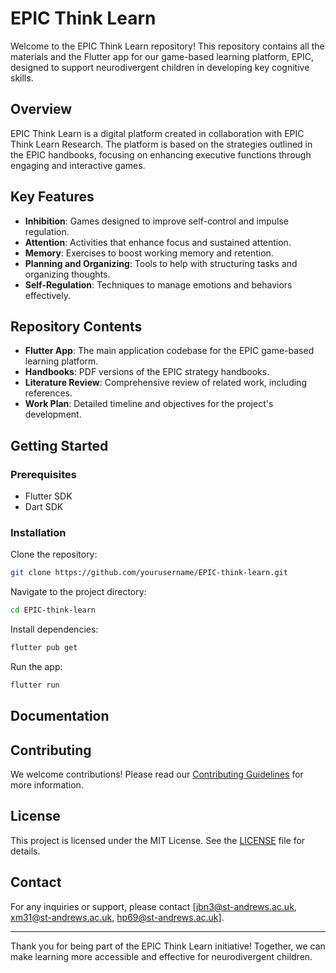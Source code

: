 # EPIC Think Learn

Welcome to the EPIC Think Learn repository! This repository contains all the materials and the Flutter app for our game-based learning platform, EPIC, designed to support neurodivergent children in developing key cognitive skills.

## Overview

EPIC Think Learn is a digital platform created in collaboration with EPIC Think Learn Research. The platform is based on the strategies outlined in the EPIC handbooks, focusing on enhancing executive functions through engaging and interactive games.

## Key Features

- **Inhibition**: Games designed to improve self-control and impulse regulation.
- **Attention**: Activities that enhance focus and sustained attention.
- **Memory**: Exercises to boost working memory and retention.
- **Planning and Organizing**: Tools to help with structuring tasks and organizing thoughts.
- **Self-Regulation**: Techniques to manage emotions and behaviors effectively.

## Repository Contents

- **Flutter App**: The main application codebase for the EPIC game-based learning platform.
- **Handbooks**: PDF versions of the EPIC strategy handbooks.
- **Literature Review**: Comprehensive review of related work, including references.
- **Work Plan**: Detailed timeline and objectives for the project's development.

## Getting Started

### Prerequisites

- Flutter SDK
- Dart SDK

### Installation

Clone the repository:

```bash
git clone https://github.com/yourusername/EPIC-think-learn.git
```

Navigate to the project directory:

```bash
cd EPIC-think-learn
```

Install dependencies:

```bash
flutter pub get
```

Run the app:

```bash
flutter run
```

## Documentation


## Contributing

We welcome contributions! Please read our [Contributing Guidelines](CONTRIBUTING.md) for more information.

## License

This project is licensed under the MIT License. See the [LICENSE](LICENSE) file for details.

## Contact

For any inquiries or support, please contact [jbn3@st-andrews.ac.uk, xm31@st-andrews.ac.uk, hp69@st-andrews.ac.uk].

---

Thank you for being part of the EPIC Think Learn initiative! Together, we can make learning more accessible and effective for neurodivergent children.
